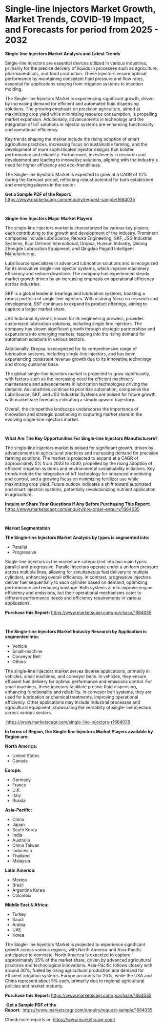 <p><h1>Single-line Injectors Market Growth, Market Trends, COVID-19 Impact, and Forecasts for period from 2025 - 2032</h1></p><p><strong>Single-line Injectors Market Analysis and Latest Trends</strong></p>
<p><p>Single-line injectors are essential devices utilized in various industries, primarily for the precise delivery of liquids in processes such as agriculture, pharmaceuticals, and food production. These injectors ensure optimal performance by maintaining consistent fluid pressure and flow rates, essential for applications ranging from irrigation systems to injection molding.</p><p>The Single-line Injectors Market is experiencing significant growth, driven by increasing demand for efficient and automated fluid dispensing solutions. The growing emphasis on precision agriculture, aimed at maximizing crop yield while minimizing resource consumption, is propelling market expansion. Additionally, advancements in technology and the integration of IoT solutions in injector systems are enhancing functionality and operational efficiency.</p><p>Key trends shaping the market include the rising adoption of smart agriculture practices, increasing focus on sustainable farming, and the development of more sophisticated injector designs that bolster performance and reliability. Furthermore, investments in research and development are leading to innovative solutions, aligning with the industry's need for higher efficiency and eco-friendliness.</p><p>The Single-line Injectors Market is expected to grow at a CAGR of 10% during the forecast period, reflecting robust potential for both established and emerging players in the sector.</p></p>
<p><strong>Get a Sample PDF of the Report:&nbsp;</strong> <a href="https://www.marketscagr.com/enquiry/request-sample/1664035?utm_campaign=3454&utm_medium=2&utm_source=Github&utm_content=ia&utm_term=23032025&utm_id=single-line-injectors">https://www.marketscagr.com/enquiry/request-sample/1664035</a></p>
<p>&nbsp;</p>
<p><strong>Single-line Injectors Major Market Players</strong></p>
<p><p>The single-line injectors market is characterized by various key players, each contributing to the growth and development of the industry. Prominent companies include LubriSource, Renuka Engineering, SKF, JSG Industrial Systems, Bijur Delimon International, Dropsa, Hunsun Industry, Qidong Zhongde Lubrication Equipment, and Qingdao Paguld Intelligent Manufacturing.</p><p>LubriSource specializes in advanced lubrication solutions and is recognized for its innovative single-line injector systems, which improve machinery efficiency and reduce downtime. The company has experienced steady market growth driven by an increasing emphasis on operational efficiency across industries.</p><p>SKF is a global leader in bearings and lubrication systems, boasting a robust portfolio of single-line injectors. With a strong focus on research and development, SKF continues to expand its product offerings, aiming to capture a larger market share.</p><p>JSG Industrial Systems, known for its engineering prowess, provides customized lubrication solutions, including single-line injectors. The company has shown significant growth through strategic partnerships and expansions into emerging markets, tapping into the rising demand for automation solutions in various sectors.</p><p>Additionally, Dropsa is recognized for its comprehensive range of lubrication systems, including single-line injectors, and has been experiencing consistent revenue growth due to its innovative technology and strong customer base.</p><p>The global single-line injectors market is projected to grow significantly, with factors such as the increasing need for efficient machinery maintenance and advancements in lubrication technologies driving the demand. As industries continue to prioritize automation, companies like LubriSource, SKF, and JSG Industrial Systems are poised for future growth, with market size forecasts indicating a steady upward trajectory.</p><p>Overall, the competitive landscape underscores the importance of innovation and strategic positioning in capturing market share in the evolving single-line injectors market.</p></p>
<p>&nbsp;</p>
<p><strong>What Are The Key Opportunities For Single-line Injectors Manufacturers?</strong></p>
<p><p>The single-line injectors market is poised for significant growth, driven by advancements in agricultural practices and increasing demand for precision farming solutions. The market is projected to expand at a CAGR of approximately 5% from 2023 to 2030, propelled by the rising adoption of efficient irrigation systems and environmental sustainability initiatives. Key trends include the integration of IoT technology for enhanced monitoring and control, and a growing focus on minimizing fertilizer use while maximizing crop yield. Future outlook indicates a shift toward automated and smart injection systems, potentially revolutionizing nutrient application in agriculture.</p></p>
<p><strong>Inquire or Share Your Questions If Any Before Purchasing This Report:</strong> <a href="https://www.marketscagr.com/enquiry/pre-order-enquiry/1664035?utm_campaign=3454&utm_medium=2&utm_source=Github&utm_content=ia&utm_term=23032025&utm_id=single-line-injectors">https://www.marketscagr.com/enquiry/pre-order-enquiry/1664035</a></p>
<p>&nbsp;</p>
<p><strong>Market Segmentation</strong></p>
<p><strong>The Single-line Injectors Market Analysis by types is segmented into:</strong></p>
<p><ul><li>Parallel</li><li>Progressive</li></ul></p>
<p><p>Single-line injectors in the market are categorized into two main types: parallel and progressive. Parallel injectors operate under a uniform pressure across multiple lines, allowing for simultaneous fuel delivery to multiple cylinders, enhancing overall efficiency. In contrast, progressive injectors deliver fuel sequentially to each cylinder based on demand, optimizing performance and reducing wastage. Both systems aim to improve engine efficiency and emissions, but their operational mechanisms cater to different performance needs and efficiency requirements in various applications.</p></p>
<p><strong>Purchase this Report:&nbsp;</strong><a href="https://www.marketscagr.com/purchase/1664035?utm_campaign=3454&utm_medium=2&utm_source=Github&utm_content=ia&utm_term=23032025&utm_id=single-line-injectors">https://www.marketscagr.com/purchase/1664035</a></p>
<p>&nbsp;</p>
<p><strong>The Single-line Injectors Market Industry Research by Application is segmented into:</strong></p>
<p><ul><li>Vehicle</li><li>Small-machine</li><li>Conveyor Belt</li><li>Others</li></ul></p>
<p><p>The single-line injectors market serves diverse applications, primarily in vehicles, small machines, and conveyor belts. In vehicles, they ensure efficient fuel delivery for optimal performance and emissions control. For small machines, these injectors facilitate precise fluid dispensing, enhancing functionality and reliability. In conveyor belt systems, they are used for lubrication or chemical treatments, improving operational efficiency. Other applications may include industrial processes and agricultural equipment, showcasing the versatility of single-line injectors across various sectors.</p></p>
<p><a href="https://www.marketscagr.com/single-line-injectors-r1664035?utm_campaign=3454&utm_medium=2&utm_source=Github&utm_content=ia&utm_term=23032025&utm_id=single-line-injectors">&nbsp;https://www.marketscagr.com/single-line-injectors-r1664035</a></p>
<p><strong>In terms of Region, the Single-line Injectors Market Players available by Region are:</strong></p>
<p>
    <p> <strong> North America: </strong>
        <ul>
            <li>United States</li>
            <li>Canada</li>
        </ul>
        </p> 
    <p> <strong> Europe: </strong>
        <ul>
            <li>Germany</li>
            <li>France</li>
            <li>U.K.</li>
            <li>Italy</li>
            <li>Russia</li>
        </ul>
        </p> 
    <p> <strong> Asia-Pacific: </strong>
        <ul>
            <li>China</li>
            <li>Japan</li>
            <li>South Korea</li>
            <li>India</li>
            <li>Australia</li>
            <li>China Taiwan</li>
            <li>Indonesia</li>
            <li>Thailand</li>
            <li>Malaysia</li>
        </ul>
        </p> 
    <p> <strong> Latin America: </strong>
        <ul>
            <li>Mexico</li>
            <li>Brazil</li>
            <li>Argentina Korea</li>
            <li>Colombia</li>
        </ul>
        </p> 
    <p> <strong> Middle East & Africa: </strong>
        <ul>
            <li>Turkey</li>
            <li>Saudi</li>
            <li>Arabia</li>
            <li>UAE</li>
            <li>Korea</li>
        </ul>
    </p>
    </p>
<p><p>The Single-line Injectors Market is projected to experience significant growth across various regions, with North America and Asia-Pacific anticipated to dominate. North America is expected to capture approximately 35% of the market share, driven by advanced agricultural practices and technological innovations. Asia-Pacific follows closely with around 30%, fueled by rising agricultural production and demand for efficient irrigation systems. Europe accounts for 25%, while the USA and China represent about 5% each, primarily due to regional agricultural policies and market maturity.</p></p>
<p><strong>Purchase this Report: </strong><a href="https://www.marketscagr.com/purchase/1664035?utm_campaign=3454&utm_medium=2&utm_source=Github&utm_content=ia&utm_term=23032025&utm_id=single-line-injectors">https://www.marketscagr.com/purchase/1664035</a></p>
<p>&nbsp;<strong>Get a Sample PDF of the Report:&nbsp;&nbsp;</strong><a href="https://www.marketscagr.com/enquiry/request-sample/1664035?utm_campaign=3454&utm_medium=2&utm_source=Github&utm_content=ia&utm_term=23032025&utm_id=single-line-injectors">https://www.marketscagr.com/enquiry/request-sample/1664035</a></p>
<p><strong></strong></p>
<p>Check more reports on <a href="https://www.marketscagr.com/?utm_campaign=3454&utm_medium=2&utm_source=Github&utm_content=ia&utm_term=23032025&utm_id=single-line-injectors">https://www.marketscagr.com/</a></p>